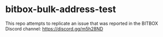 # bitbox-bulk-address-test

This repo attempts to replicate an issue that was reported in the BITBOX Discord channel:
https://discord.gg/m5h28ND
